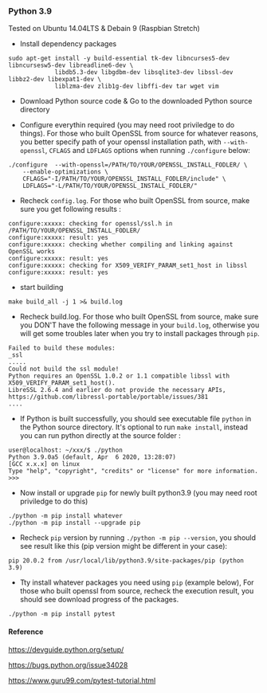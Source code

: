 
### Python 3.9
Tested on Ubuntu 14.04LTS & Debain 9 (Raspbian Stretch)

* Install dependency packages
```
sudo apt-get install -y build-essential tk-dev libncurses5-dev libncursesw5-dev libreadline6-dev \
             libdb5.3-dev libgdbm-dev libsqlite3-dev libssl-dev libbz2-dev libexpat1-dev \
             liblzma-dev zlib1g-dev libffi-dev tar wget vim
```

* Download Python source code & Go to the downloaded Python source directory

* Configure everythin required (you may need root priviledge to do things). For those who built OpenSSL from source for whatever reasons, you better specify path of your openssl installation path, with `--with-openssl`, `CFLAGS` and `LDFLAGS` options when running `./configure` below:

```
./configure  --with-openssl=/PATH/TO/YOUR/OPENSSL_INSTALL_FODLER/ \
    --enable-optimizations \
    CFLAGS="-I/PATH/TO/YOUR/OPENSSL_INSTALL_FODLER/include" \
    LDFLAGS="-L/PATH/TO/YOUR/OPENSSL_INSTALL_FODLER/"
```

* Recheck `config.log`. For those who built OpenSSL from source, make sure you get following results :
```
configure:xxxxx: checking for openssl/ssl.h in /PATH/TO/YOUR/OPENSSL_INSTALL_FODLER/
configure:xxxxx: result: yes
configure:xxxxx: checking whether compiling and linking against OpenSSL works
configure:xxxxx: result: yes
configure:xxxxx: checking for X509_VERIFY_PARAM_set1_host in libssl
configure:xxxxx: result: yes
```

* start building
```
make build_all -j 1 >& build.log
```

* Recheck build.log. For those who built OpenSSL from source, make sure you DON'T have the following message in your `build.log`, otherwise you will get some troubles later when you try to install packages through `pip`.
```
Failed to build these modules:
_ssl
.....
Could not build the ssl module!
Python requires an OpenSSL 1.0.2 or 1.1 compatible libssl with X509_VERIFY_PARAM_set1_host().
LibreSSL 2.6.4 and earlier do not provide the necessary APIs, https://github.com/libressl-portable/portable/issues/381
....
```

* If Python is built successfully, you should see executable file `python` in the Python source directory. It's optional to run `make install`, instead you can run python directly at the source folder :
```
user@localhost: ~/xxx/$ ./python 
Python 3.9.0a5 (default, Apr  6 2020, 13:28:07) 
[GCC x.x.x] on linux
Type "help", "copyright", "credits" or "license" for more information.
>>> 
```


* Now install or upgrade `pip` for newly built python3.9 (you may need root priviledge to do this)
```
./python -m pip install whatever
./python -m pip install --upgrade pip
```

* Recheck `pip` version by running `./python -m pip --version`, you should see result like this (pip version might be different in your case):
```
pip 20.0.2 from /usr/local/lib/python3.9/site-packages/pip (python 3.9)
```

* Tty install whatever packages you need using `pip` (example below), For those who built openssl from source, recheck the execution result, you should see download progress of the packages.  

```
./python -m pip install pytest
```



#### Reference

https://devguide.python.org/setup/

https://bugs.python.org/issue34028

https://www.guru99.com/pytest-tutorial.html


